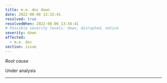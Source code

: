 ```yaml
---
title: m.e. doc down
date: 2022-08-06 13:32:41
resolved: true
resolvedWhen: 2022-08-06 13:34:41
# Possible severity levels: down, disrupted, notice
severity: down
affected:
  - m.e. doc
section: issue
---
```


*Root cause*

Under analysis

---


